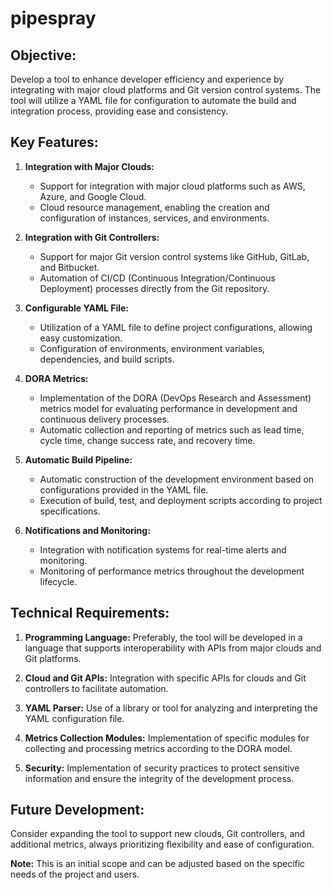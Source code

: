 # pipespray

## Objective:
Develop a tool to enhance developer efficiency and experience by integrating with major cloud platforms and Git version control systems. The tool will utilize a YAML file for configuration to automate the build and integration process, providing ease and consistency.

## Key Features:

1. **Integration with Major Clouds:**
   - Support for integration with major cloud platforms such as AWS, Azure, and Google Cloud.
   - Cloud resource management, enabling the creation and configuration of instances, services, and environments.

2. **Integration with Git Controllers:**
   - Support for major Git version control systems like GitHub, GitLab, and Bitbucket.
   - Automation of CI/CD (Continuous Integration/Continuous Deployment) processes directly from the Git repository.

3. **Configurable YAML File:**
   - Utilization of a YAML file to define project configurations, allowing easy customization.
   - Configuration of environments, environment variables, dependencies, and build scripts.

4. **DORA Metrics:**
   - Implementation of the DORA (DevOps Research and Assessment) metrics model for evaluating performance in development and continuous delivery processes.
   - Automatic collection and reporting of metrics such as lead time, cycle time, change success rate, and recovery time.

5. **Automatic Build Pipeline:**
   - Automatic construction of the development environment based on configurations provided in the YAML file.
   - Execution of build, test, and deployment scripts according to project specifications.

6. **Notifications and Monitoring:**
   - Integration with notification systems for real-time alerts and monitoring.
   - Monitoring of performance metrics throughout the development lifecycle.

## Technical Requirements:

1. **Programming Language:** Preferably, the tool will be developed in a language that supports interoperability with APIs from major clouds and Git platforms.

2. **Cloud and Git APIs:** Integration with specific APIs for clouds and Git controllers to facilitate automation.

3. **YAML Parser:** Use of a library or tool for analyzing and interpreting the YAML configuration file.

4. **Metrics Collection Modules:** Implementation of specific modules for collecting and processing metrics according to the DORA model.

5. **Security:** Implementation of security practices to protect sensitive information and ensure the integrity of the development process.

## Future Development:
Consider expanding the tool to support new clouds, Git controllers, and additional metrics, always prioritizing flexibility and ease of configuration.

**Note:** This is an initial scope and can be adjusted based on the specific needs of the project and users.
